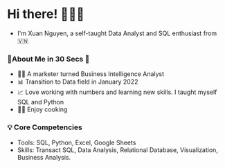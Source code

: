 # **Hi there!** 🙋🏻‍♀️

- I'm Xuan Nguyen, a self-taught Data Analyst and SQL enthusiast from 🇻🇳

### 🌟**About Me in 30 Secs** 🌟
- 👩‍💼 A marketer turned Business Intelligence Analyst
- 📊 Transition to Data field in January 2022
- 📈 Love working with numbers and learning new skills. I taught myself SQL and Python
- 👨‍🍳 Enjoy cooking
### 💡 **Core Competencies**
- Tools: SQL, Python, Excel, Google Sheets
- Skills: Transact SQL, Data Analysis, Relational Database, Visualization, Business Analysis.

<!---
XuanNguyen911/XuanNguyen911 is a ✨ special ✨ repository because its `README.md` (this file) appears on your GitHub profile.
You can click the Preview link to take a look at your changes.
--->
